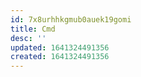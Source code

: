 ```yaml
---
id: 7x8urhhkgmub0auek19gomi
title: Cmd
desc: ''
updated: 1641324491356
created: 1641324491356
---
```



